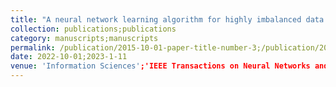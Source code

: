```yaml
---
title: "A neural network learning algorithm for highly imbalanced data classification";"Neural network with a preference sampling paradigm for imbalanced data classification"
collection: publications;publications
category: manuscripts;manuscripts
permalink: /publication/2015-10-01-paper-title-number-3;/publication/2015-10-01-paper-title-number-3
date: 2022-10-01;2023-1-11
venue: 'Information Sciences';'IEEE Transactions on Neural Networks and Learning Systems'
---
```

